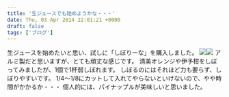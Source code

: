```yaml
---
title: '生ジュースでも始めようかな・・・'
date: Thu, 03 Apr 2014 22:01:21 +0000
draft: false
tags: ['ブログ']
---
```


生ジュースを始めたいと思い、試しに「しぼりーな」を購入しました。 [![](//ws-fe.amazon-adsystem.com/widgets/q?_encoding=UTF8&ASIN=B005PKUG9K&Format=_SL250_&ID=AsinImage&MarketPlace=JP&ServiceVersion=20070822&WS=1&tag=moriya9n-22)](//www.amazon.co.jp/gp/product/B005PKUG9K/ref=as_li_ss_il?ie=UTF8&camp=247&creative=7399&creativeASIN=B005PKUG9K&linkCode=as2&tag=moriya9n-22)![](//ir-jp.amazon-adsystem.com/e/ir?t=moriya9n-22&l=as2&o=9&a=B005PKUG9K) アルミ製だと思いますが、とても頑丈な感じです。 清美オレンジや伊予柑をしぼってみましたが、1個で1杯弱しぼれます。 しぼるのにはそれほど力も要らず、しぼりやすいです。 1/4～1/8にカットして入れてやらないといけないので、やや時間がかかるか・・・ 個人的には、パイナップルが美味しいと思いました。